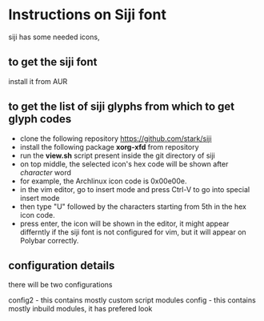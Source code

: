 # Instructions on Siji font
siji has some needed icons,

## to get the siji font
install it from AUR

## to get the list of siji glyphs from which to get glyph codes
* clone the following repository https://github.com/stark/siji
* install the following package **xorg-xfd** from repository
* run the **view.sh** script present inside the git directory of siji
* on top middle, the selected icon's hex code will be shown after *character* word
* for example, the Archlinux icon code is 0x00e00e.
* in the vim editor, go to insert mode and press Ctrl-V to go into special insert mode
* then type "U" followed by the characters starting from 5th in the hex icon code.
* press enter, the icon will be shown in the editor, it might appear differntly
		if the siji font is not configured for vim, but it will appear on Polybar correctly.

## configuration details
there will be two configurations

config2 - this contains mostly custom script modules
config - this contains mostly inbuild modules, it has prefered look
